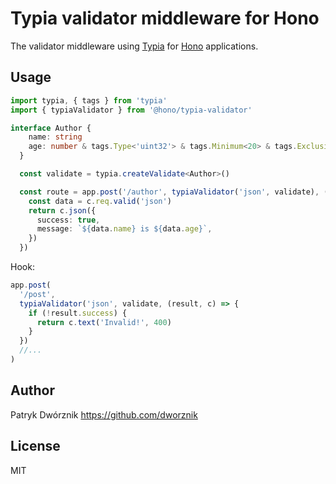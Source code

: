 # Typia validator middleware for Hono

The validator middleware using [Typia](https://typia.io/docs/) for [Hono](https://honojs.dev) applications.

## Usage

```ts
import typia, { tags } from 'typia'
import { typiaValidator } from '@hono/typia-validator'

interface Author {
    name: string
    age: number & tags.Type<'uint32'> & tags.Minimum<20> & tags.ExclusiveMaximum<100>
  }

  const validate = typia.createValidate<Author>()

  const route = app.post('/author', typiaValidator('json', validate), (c) => {
    const data = c.req.valid('json')
    return c.json({
      success: true,
      message: `${data.name} is ${data.age}`,
    })
  })
```

Hook:

```ts
app.post(
  '/post',
  typiaValidator('json', validate, (result, c) => {
    if (!result.success) {
      return c.text('Invalid!', 400)
    }
  })
  //...
)
```

## Author

Patryk Dwórznik <https://github.com/dworznik>

## License

MIT
